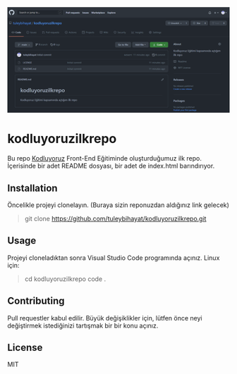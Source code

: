 ![Proje Resmi](https://github.com/tuleybihayat/kodluyoruzilkrepo/blob/main/kodluyoruzilkrepo.png)

# kodluyoruzilkrepo
Bu repo [Kodluyoruz](https://www.kodluyoruz.org/) Front-End Eğitiminde oluşturduğumuz ilk repo. İçerisinde bir adet README dosyası, bir adet de index.html barındırıyor.

## Installation
Öncelikle projeyi clonelayın. (Buraya sizin reponuzdan aldığınız link gelecek)

>git clone https://github.com/tuleybihayat/kodluyoruzilkrepo.git

## Usage
Projeyi cloneladıktan sonra Visual Studio Code programında açınız.
Linux için:
>cd kodluyoruzilkrepo
>code .

## Contributing
Pull requestler kabul edilir. Büyük değişiklikler için, lütfen önce neyi değiştirmek istediğinizi tartışmak bir bir konu açınız.

## License
MIT